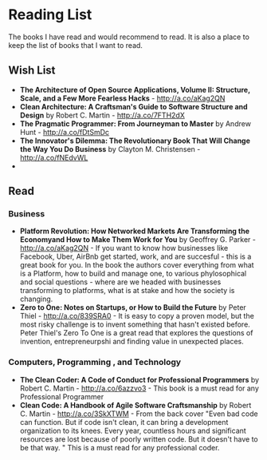 # Reading List
The books I have read and would recommend to read. It is also a place to keep the list of books that I want to read.

## Wish List
* **The Architecture of Open Source Applications, Volume II: Structure, Scale, and a Few More Fearless Hacks** - http://a.co/aKag2QN 
* **Clean Architecture: A Craftsman's Guide to Software Structure and Design** by Robert C. Martin - http://a.co/7FTH2dX
* **The Pragmatic Programmer: From Journeyman to Master** by Andrew Hunt - http://a.co/fDtSmDc
* **The Innovator's Dilemma: The Revolutionary Book That Will Change the Way You Do Business** 
by Clayton M. Christensen - http://a.co/fNEdvWL
* 

## Read
### Business
* **Platform Revolution: How Networked Markets Are Transforming the Economyand How to Make Them Work for You** by Geoffrey G. Parker - http://a.co/aKag2QN - If you want to know how businesses like Facebook, Uber, AirBnb get started, work, and are succesful - this is a great book for you. In the book the authors cover everything from what is a Platform, how to build and manage one, to various phylosophical and social questions - where are we headed with businesses transforming to platforms, what is at stake and how the society is changing.
* **Zero to One: Notes on Startups, or How to Build the Future** by Peter Thiel - http://a.co/839SRA0 - It is easy to copy a proven model, but the most risky challenge is to invent something that hasn't existed before. Peter Thiel's Zero To One is a great read that explores the questions of invention, entrepreneurpshi and finding value in unexpected places.
### Computers, Programming , and Technology
* **The Clean Coder: A Code of Conduct for Professional Programmers** by Robert C. Martin - http://a.co/6azzvo3 - This book is a must read for any Professional Programmer
* **Clean Code: A Handbook of Agile Software Craftsmanship** by Robert C. Martin - http://a.co/3SkXTWM - From the back cover "Even bad code can function. But if code isn't clean, it can bring a development organization to its knees. Every year, countless hours and significant resources are lost because of poorly written code. But it doesn't have to be that way. " This is a must read for any professional coder. 
